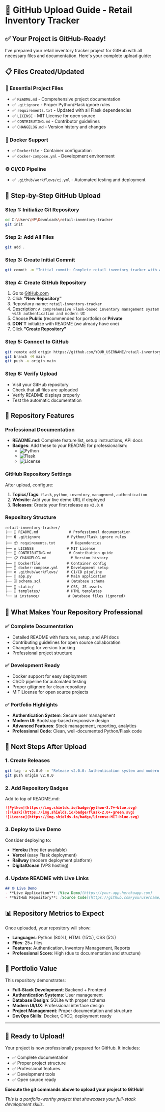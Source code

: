 # 🚀 GitHub Upload Guide - Retail Inventory Tracker

## ✅ Your Project is GitHub-Ready!

I've prepared your retail inventory tracker project for GitHub with all necessary files and documentation. Here's your complete upload guide:

## 📋 **Files Created/Updated**

### 🔧 **Essential Project Files**
- ✅ `README.md` - Comprehensive project documentation
- ✅ `.gitignore` - Proper Python/Flask ignore rules
- ✅ `requirements.txt` - Updated with all Flask dependencies
- ✅ `LICENSE` - MIT License for open source
- ✅ `CONTRIBUTING.md` - Contributor guidelines
- ✅ `CHANGELOG.md` - Version history and changes

### 🐳 **Docker Support**
- ✅ `Dockerfile` - Container configuration
- ✅ `docker-compose.yml` - Development environment

### ⚙️ **CI/CD Pipeline**
- ✅ `.github/workflows/ci.yml` - Automated testing and deployment

## 🎯 **Step-by-Step GitHub Upload**

### **Step 1: Initialize Git Repository**
```bash
cd C:\Users\HP\Downloads\retail-inventory-tracker
git init
```

### **Step 2: Add All Files**
```bash
git add .
```

### **Step 3: Create Initial Commit**
```bash
git commit -m "Initial commit: Complete retail inventory tracker with authentication"
```

### **Step 4: Create GitHub Repository**
1. Go to [GitHub.com](https://github.com)
2. Click **"New Repository"**
3. Repository name: `retail-inventory-tracker`
4. Description: `A comprehensive Flask-based inventory management system with authentication and modern UI`
5. Choose **Public** (recommended for portfolio) or **Private**
6. **DON'T** initialize with README (we already have one)
7. Click **"Create Repository"**

### **Step 5: Connect to GitHub**
```bash
git remote add origin https://github.com/YOUR_USERNAME/retail-inventory-tracker.git
git branch -M main
git push -u origin main
```

### **Step 6: Verify Upload**
- Visit your GitHub repository
- Check that all files are uploaded
- Verify README displays properly
- Test the automatic documentation

## 🌟 **Repository Features**

### **Professional Documentation**
- **README.md**: Complete feature list, setup instructions, API docs
- **Badges**: Add these to your README for professionalism:
  - ![Python](https://img.shields.io/badge/python-3.7+-blue.svg)
  - ![Flask](https://img.shields.io/badge/flask-2.0+-green.svg)
  - ![License](https://img.shields.io/badge/license-MIT-blue.svg)

### **GitHub Repository Settings**
After upload, configure:
1. **Topics/Tags**: `flask`, `python`, `inventory`, `management`, `authentication`
2. **Website**: Add your live demo URL if deployed
3. **Releases**: Create your first release as `v2.0.0`

### **Repository Structure**
```
retail-inventory-tracker/
├── 📄 README.md              # Professional documentation
├── 🔒 .gitignore            # Python/Flask ignore rules
├── 📦 requirements.txt       # Dependencies
├── ⚖️ LICENSE               # MIT License
├── 🤝 CONTRIBUTING.md        # Contribution guide
├── 📋 CHANGELOG.md           # Version history
├── 🐳 Dockerfile            # Container config
├── 🐳 docker-compose.yml    # Development setup
├── ⚙️ .github/workflows/    # CI/CD pipeline
├── 🐍 app.py                # Main application
├── 🗄️ schema.sql            # Database schema
├── 🎨 static/               # CSS, JS assets
├── 📝 templates/            # HTML templates
└── 📊 instance/             # Database files (ignored)
```

## 🎉 **What Makes Your Repository Professional**

### ✅ **Complete Documentation**
- Detailed README with features, setup, and API docs
- Contributing guidelines for open source collaboration
- Changelog for version tracking
- Professional project structure

### ✅ **Development Ready**
- Docker support for easy deployment
- CI/CD pipeline for automated testing
- Proper gitignore for clean repository
- MIT License for open source projects

### ✅ **Portfolio Highlights**
- **Authentication System**: Secure user management
- **Modern UI**: Bootstrap-based responsive design
- **Advanced Features**: Stock management, reporting, analytics
- **Professional Code**: Clean, well-documented Python/Flask code

## 🚀 **Next Steps After Upload**

### **1. Create Releases**
```bash
git tag -a v2.0.0 -m "Release v2.0.0: Authentication system and modern UI"
git push origin v2.0.0
```

### **2. Add Repository Badges**
Add to top of README.md:
```markdown
![Python](https://img.shields.io/badge/python-3.7+-blue.svg)
![Flask](https://img.shields.io/badge/flask-2.0+-green.svg)
![License](https://img.shields.io/badge/license-MIT-blue.svg)
```

### **3. Deploy to Live Demo**
Consider deploying to:
- **Heroku** (free tier available)
- **Vercel** (easy Flask deployment)
- **Railway** (modern deployment platform)
- **DigitalOcean** (VPS hosting)

### **4. Update README with Live Links**
```markdown
## 🌐 Live Demo
- **Live Application**: [View Demo](https://your-app.herokuapp.com)
- **GitHub Repository**: [Source Code](https://github.com/yourusername/retail-inventory-tracker)
```

## 📊 **Repository Metrics to Expect**

Once uploaded, your repository will show:
- **Languages**: Python (80%), HTML (15%), CSS (5%)
- **Files**: 25+ files
- **Features**: Authentication, Inventory Management, Reports
- **Professional Score**: High (due to documentation and structure)

## 🎯 **Portfolio Value**

This repository demonstrates:
- **Full-Stack Development**: Backend + Frontend
- **Authentication Systems**: User management
- **Database Design**: SQLite with proper schema
- **Modern UI/UX**: Professional interface design
- **Project Management**: Proper documentation and structure
- **DevOps Skills**: Docker, CI/CD, deployment ready

---

## 🚀 **Ready to Upload!**

Your project is now professionally prepared for GitHub. It includes:
- ✅ Complete documentation
- ✅ Proper project structure  
- ✅ Professional features
- ✅ Development tools
- ✅ Open source ready

**Execute the git commands above to upload your project to GitHub!**

*This is a portfolio-worthy project that showcases your full-stack development skills.*